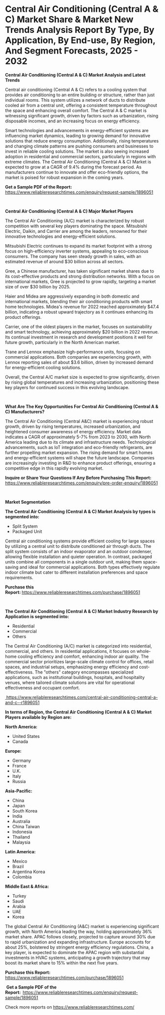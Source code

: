 <p><h1>Central Air Conditioning (Central A & C) Market Share & Market New Trends Analysis Report By Type, By Application, By End-use, By Region, And Segment Forecasts, 2025 - 2032</h1></p><p><strong>Central Air Conditioning (Central A & C) Market Analysis and Latest Trends</strong></p>
<p><p>Central air conditioning (Central A & C) refers to a cooling system that provides air conditioning to an entire building or structure, rather than just individual rooms. This system utilizes a network of ducts to distribute cooled air from a central unit, offering a consistent temperature throughout the space and enhancing overall comfort. The Central A & C market is witnessing significant growth, driven by factors such as urbanization, rising disposable incomes, and an increasing focus on energy efficiency. </p><p>Smart technologies and advancements in energy-efficient systems are influencing market dynamics, leading to growing demand for innovative solutions that reduce energy consumption. Additionally, rising temperatures and changing climate patterns are pushing consumers and businesses to invest in reliable cooling solutions. The market is also seeing increased adoption in residential and commercial sectors, particularly in regions with extreme climates. The Central Air Conditioning (Central A & C) Market is expected to grow at a CAGR of 9.4% during the forecast period. As manufacturers continue to innovate and offer eco-friendly options, the market is poised for robust expansion in the coming years.</p></p>
<p><strong>Get a Sample PDF of the Report:&nbsp;</strong> <a href="https://www.reliableresearchtimes.com/enquiry/request-sample/1896051?utm_campaign=2853&utm_medium=2&utm_source=Github&utm_content=ia&utm_term=01032025&utm_id=central-air-conditioning-central-a-c">https://www.reliableresearchtimes.com/enquiry/request-sample/1896051</a></p>
<p>&nbsp;</p>
<p><strong>Central Air Conditioning (Central A & C) Major Market Players</strong></p>
<p><p>The Central Air Conditioning (A/C) market is characterized by robust competition with several key players dominating the space. Mitsubishi Electric, Daikin, and Carrier are among the leaders, renowned for their innovative technologies and energy-efficient solutions. </p><p>Mitsubishi Electric continues to expand its market footprint with a strong focus on high-efficiency inverter systems, appealing to eco-conscious consumers. The company has seen steady growth in sales, with an estimated revenue of around $30 billion across all sectors.</p><p>Gree, a Chinese manufacturer, has taken significant market shares due to its cost-effective products and strong distribution networks. With a focus on international markets, Gree is projected to grow rapidly, targeting a market size of over $30 billion by 2025.</p><p>Haier and Midea are aggressively expanding in both domestic and international markets, blending their air conditioning products with smart home technologies. Midea's revenue for 2022 reached approximately $47.4 billion, indicating a robust upward trajectory as it continues enhancing its product offerings.</p><p>Carrier, one of the oldest players in the market, focuses on sustainability and smart technology, achieving approximately $20 billion in 2022 revenue. Its continual investment in research and development positions it well for future growth, particularly in the North American market.</p><p>Trane and Lennox emphasize high-performance units, focusing on commercial applications. Both companies are experiencing growth, with Lennox reporting sales of about $3.6 billion, driven by increased demand for energy-efficient cooling solutions.</p><p>Overall, the Central A/C market size is expected to grow significantly, driven by rising global temperatures and increasing urbanization, positioning these key players for continued success in this evolving landscape.</p></p>
<p>&nbsp;</p>
<p><strong>What Are The Key Opportunities For Central Air Conditioning (Central A & C) Manufacturers?</strong></p>
<p><p>The Central Air Conditioning (Central A&C) market is experiencing robust growth, driven by rising temperatures, increased urbanization, and heightened consumer awareness of energy efficiency. Market data indicates a CAGR of approximately 5-7% from 2023 to 2030, with North America leading due to its climate and infrastructure needs. Technological advancements, such as IoT integration and eco-friendly refrigerants, are further propelling market expansion. The rising demand for smart homes and energy-efficient systems will shape the future landscape. Companies are increasingly investing in R&D to enhance product offerings, ensuring a competitive edge in this rapidly evolving market.</p></p>
<p><strong>Inquire or Share Your Questions If Any Before Purchasing This Report:</strong> <a href="https://www.reliableresearchtimes.com/enquiry/pre-order-enquiry/1896051?utm_campaign=2853&utm_medium=2&utm_source=Github&utm_content=ia&utm_term=01032025&utm_id=central-air-conditioning-central-a-c">https://www.reliableresearchtimes.com/enquiry/pre-order-enquiry/1896051</a></p>
<p>&nbsp;</p>
<p><strong>Market Segmentation</strong></p>
<p><strong>The Central Air Conditioning (Central A & C) Market Analysis by types is segmented into:</strong></p>
<p><ul><li>Split System</li><li>Packaged Unit</li></ul></p>
<p><p>Central air conditioning systems provide efficient cooling for large spaces by utilizing a central unit to distribute conditioned air through ducts. The split system consists of an indoor evaporator and an outdoor condenser, allowing flexible installation and quieter operation. In contrast, packaged units combine all components in a single outdoor unit, making them space-saving and ideal for commercial applications. Both types effectively regulate indoor climate but cater to different installation preferences and space requirements.</p></p>
<p><strong>Purchase this Report:&nbsp;</strong><a href="https://www.reliableresearchtimes.com/purchase/1896051?utm_campaign=2853&utm_medium=2&utm_source=Github&utm_content=ia&utm_term=01032025&utm_id=central-air-conditioning-central-a-c">https://www.reliableresearchtimes.com/purchase/1896051</a></p>
<p>&nbsp;</p>
<p><strong>The Central Air Conditioning (Central A & C) Market Industry Research by Application is segmented into:</strong></p>
<p><ul><li>Residential</li><li>Commercial</li><li>Others</li></ul></p>
<p><p>The Central Air Conditioning (A/C) market is categorized into residential, commercial, and others. In residential applications, it focuses on whole-home cooling efficiency and comfort, enhancing indoor air quality. The commercial sector prioritizes large-scale climate control for offices, retail spaces, and industrial setups, emphasizing energy efficiency and cost-effectiveness. The "others" category encompasses specialized applications, such as institutional buildings, hospitals, and hospitality venues, where tailored climate solutions are vital for operational effectiveness and occupant comfort.</p></p>
<p><a href="https://www.reliableresearchtimes.com/central-air-conditioning-central-a-and-c--r1896051?utm_campaign=2853&utm_medium=2&utm_source=Github&utm_content=ia&utm_term=01032025&utm_id=central-air-conditioning-central-a-c">&nbsp;https://www.reliableresearchtimes.com/central-air-conditioning-central-a-and-c--r1896051</a></p>
<p><strong>In terms of Region, the Central Air Conditioning (Central A & C) Market Players available by Region are:</strong></p>
<p>
    <p> <strong> North America: </strong>
        <ul>
            <li>United States</li>
            <li>Canada</li>
        </ul>
        </p> 
    <p> <strong> Europe: </strong>
        <ul>
            <li>Germany</li>
            <li>France</li>
            <li>U.K.</li>
            <li>Italy</li>
            <li>Russia</li>
        </ul>
        </p> 
    <p> <strong> Asia-Pacific: </strong>
        <ul>
            <li>China</li>
            <li>Japan</li>
            <li>South Korea</li>
            <li>India</li>
            <li>Australia</li>
            <li>China Taiwan</li>
            <li>Indonesia</li>
            <li>Thailand</li>
            <li>Malaysia</li>
        </ul>
        </p> 
    <p> <strong> Latin America: </strong>
        <ul>
            <li>Mexico</li>
            <li>Brazil</li>
            <li>Argentina Korea</li>
            <li>Colombia</li>
        </ul>
        </p> 
    <p> <strong> Middle East & Africa: </strong>
        <ul>
            <li>Turkey</li>
            <li>Saudi</li>
            <li>Arabia</li>
            <li>UAE</li>
            <li>Korea</li>
        </ul>
    </p>
    </p>
<p><p>The global Central Air Conditioning (A&C) market is experiencing significant growth, with North America leading the way, holding approximately 36% market share. APAC follows closely, projected to capture around 30% due to rapid urbanization and expanding infrastructure. Europe accounts for about 25%, bolstered by stringent energy efficiency regulations. China, a key player, is expected to dominate the APAC region with substantial investments in HVAC systems, anticipating a growth trajectory that may boost its market share to 15% within the next five years.</p></p>
<p><strong>Purchase this Report: </strong><a href="https://www.reliableresearchtimes.com/purchase/1896051?utm_campaign=2853&utm_medium=2&utm_source=Github&utm_content=ia&utm_term=01032025&utm_id=central-air-conditioning-central-a-c">https://www.reliableresearchtimes.com/purchase/1896051</a></p>
<p>&nbsp;<strong>Get a Sample PDF of the Report:&nbsp;&nbsp;</strong><a href="https://www.reliableresearchtimes.com/enquiry/request-sample/1896051?utm_campaign=2853&utm_medium=2&utm_source=Github&utm_content=ia&utm_term=01032025&utm_id=central-air-conditioning-central-a-c">https://www.reliableresearchtimes.com/enquiry/request-sample/1896051</a></p>
<p><strong></strong></p>
<p>Check more reports on <a href="https://www.reliableresearchtimes.com/?utm_campaign=2853&utm_medium=2&utm_source=Github&utm_content=ia&utm_term=01032025&utm_id=central-air-conditioning-central-a-c">https://www.reliableresearchtimes.com/</a></p>